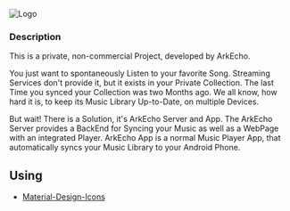 ![Logo](ArkEcho.Core\Resources\arkecho_logo_whole_dark.png)

### Description
This is a private, non-commercial Project, developed by ArkEcho.

You just want to spontaneously Listen to your favorite Song. Streaming Services don't provide it, but it exists in your Private Collection.
The last Time you synced your Collection was two Months ago. We all know, how hard it is, to keep its Music Library Up-to-Date, on multiple Devices.

But wait! There is a Solution, it's ArkEcho Server and App.
The ArkEcho Server provides a BackEnd for Syncing your Music as well as a WebPage with an integrated Player.
ArkEcho App is a normal Music Player App, that automatically syncs your Music Library to your Android Phone.

## Using
- [Material-Design-Icons](https://github.com/google/material-design-icons)